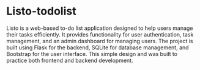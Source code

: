 # Listo-todolist
Listo is a web-based to-do list application designed to help users manage their tasks efficiently.
It provides functionality for user authentication, task management, and an admin dashboard for managing users.
The project is built using Flask for the backend, SQLite for database management, and Bootstrap for the user interface.
This simple design and was built to practice both frontend and backend development.
